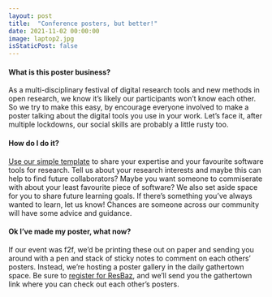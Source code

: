 ```yaml
---
layout: post
title:  "Conference posters, but better!"
date: 2021-11-02 00:00:00
image: laptop2.jpg
isStaticPost: false
---
```

#### What is this poster business?
As a multi-disciplinary festival of digital research tools and new methods in open research, we know it’s likely our participants won’t know each other. So we try to make this easy, by
encourage everyone involved to make a poster talking about the digital tools you use in your work. Let’s face it, after multiple lockdowns, our social skills are probably a little rusty too.

#### How do I do it?
[Use our simple template](https://docs.google.com/presentation/d/1SBVHuiI5zEDDl6roP-38xzW15lMoT9bg59lxXvA0M0k/edit#slide=id.gfd030064e4_0_15) to share your expertise and your favourite software tools for research. Tell us about your research interests and maybe this can help to find future collaborators? Maybe you want someone to commiserate with about your least favourite piece of software? We also set aside space for you to share future learning goals. If there’s something you’ve always wanted to learn, let us know! Chances are someone across our community will have some advice and guidance.

#### Ok I’ve made my poster, what now?
If our event was f2f, we’d be printing these out on paper and sending you around with a pen and stack of sticky notes to comment on each others’ posters. 
Instead, we’re hosting a poster gallery in the daily gathertown space. Be sure to [register for ResBaz](https://www.eventbrite.com.au/e/resbaz-sydney-2021-tickets-169068026017), and we’ll send you the gathertown link where you can check out each other’s posters. 
